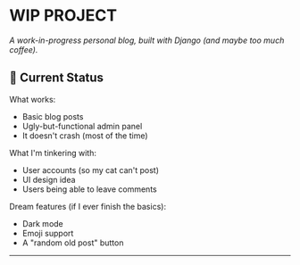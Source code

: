 # WIP PROJECT
*A work-in-progress personal blog, built with Django (and maybe too much coffee).*  

## 🌱 Current Status  

What works:  
* Basic blog posts  
* Ugly-but-functional admin panel  
* It doesn't crash (most of the time)  

What I'm tinkering with:  
- User accounts (so my cat can't post)  
- UI design idea
- Users being able to leave comments 

Dream features (if I ever finish the basics):  
+ Dark mode
+ Emoji support 
+ A "random old post" button  

---




   

